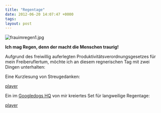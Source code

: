 ```yaml
---
title: "Regentage"
date: 2012-06-20 14:07:47 +0000
tags: 
layout: post
---
```

<img src="/content/images/frauimregen1.jpg" alt="frauimregen1.jpg" />

**Ich mag Regen, denn der macht die Menschen traurig!**

Aufgrund des freiwillig auferlegten Produktivitätsverordnungsgesetzes für mein Freiberuflertum, möchte ich an diesem regnerischen Tag mit zwei Dingen unterhalten:

Eine Kurzlesung von Streugedanken:


<script src="/javascripts/jquery.js"></script><script src="/javascripts/widget.js"></script>
<a class="widget" href="https://soundcloud.com/bangpowwww/es-ist-mittwoch">player</a></p>


Ein im <a href="http://googledogs.de/">Googledogs HQ</a> von mir kreiertes Set für langweilige Regentage:

<script src="/javascripts/jquery.js"></script><script src="/javascripts/widget.js"></script>
<a class="widget" href="http://soundcloud.com/bangpowwww/sets/rain">player</a></p>


